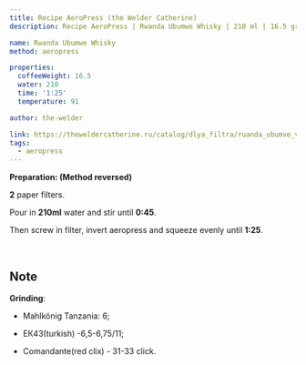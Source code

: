 ```yaml
---
title: Recipe AeroPress (the Welder Catherine)
description: Recipe AeroPress | Rwanda Ubumwe Whisky | 210 ml | 16.5 gr

name: Rwanda Ubumwe Whisky
method: aeropress

properties:
  coffeeWeight: 16.5
  water: 210
  time: '1:25'
  temperature: 91

author: the-welder

link: https://theweldercatherine.ru/catalog/dlya_filtra/ruanda_ubumve_viski/
tags:
  - aeropress
---
```


__Preparation: (Method reversed)__

__2__ paper filters.

Pour in __210ml__ water and stir until __0:45__.

Then screw in filter, invert aeropress and squeeze evenly until __1:25__.

<br>

<div class="info-note">

## Note



__Grinding__:
- Mahlkönig Tanzania: 6;

- ЕК43(turkish) -6,5-6,75/11;

- Comandante(red clix) - 31-33 click.
</div>
